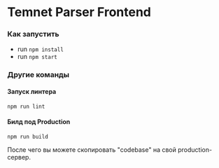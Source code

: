 Temnet Parser Frontend
===================

### Как запустить

- run ```npm install```
- run ```npm start```

### Другие команды

#### Запуск линтера

```
npm run lint
```

#### Билд под Production

```
npm run build
```

После чего вы можете скопировать "codebase" на свой production-сервер.
